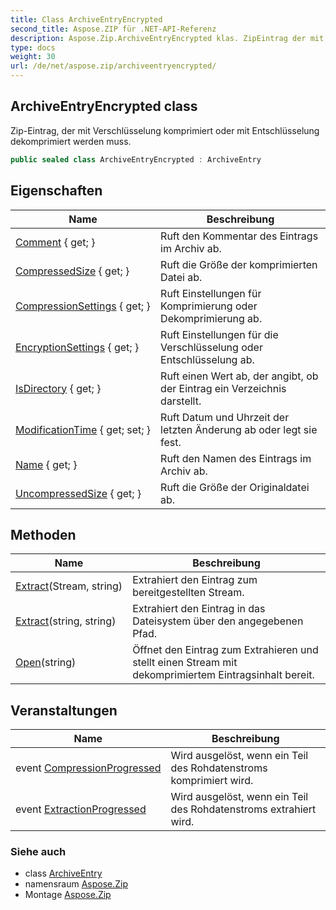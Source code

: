 ```yaml
---
title: Class ArchiveEntryEncrypted
second_title: Aspose.ZIP für .NET-API-Referenz
description: Aspose.Zip.ArchiveEntryEncrypted klas. ZipEintrag der mit Verschlüsselung komprimiert oder mit Entschlüsselung dekomprimiert werden muss.
type: docs
weight: 30
url: /de/net/aspose.zip/archiveentryencrypted/
---
```

## ArchiveEntryEncrypted class

Zip-Eintrag, der mit Verschlüsselung komprimiert oder mit Entschlüsselung dekomprimiert werden muss.

```csharp
public sealed class ArchiveEntryEncrypted : ArchiveEntry
```

## Eigenschaften

| Name | Beschreibung |
| --- | --- |
| [Comment](../../aspose.zip/archiveentry/comment/) { get; } | Ruft den Kommentar des Eintrags im Archiv ab. |
| [CompressedSize](../../aspose.zip/archiveentry/compressedsize/) { get; } | Ruft die Größe der komprimierten Datei ab. |
| [CompressionSettings](../../aspose.zip/archiveentry/compressionsettings/) { get; } | Ruft Einstellungen für Komprimierung oder Dekomprimierung ab. |
| [EncryptionSettings](../../aspose.zip/archiveentryencrypted/encryptionsettings/) { get; } | Ruft Einstellungen für die Verschlüsselung oder Entschlüsselung ab. |
| [IsDirectory](../../aspose.zip/archiveentry/isdirectory/) { get; } | Ruft einen Wert ab, der angibt, ob der Eintrag ein Verzeichnis darstellt. |
| [ModificationTime](../../aspose.zip/archiveentry/modificationtime/) { get; set; } | Ruft Datum und Uhrzeit der letzten Änderung ab oder legt sie fest. |
| [Name](../../aspose.zip/archiveentry/name/) { get; } | Ruft den Namen des Eintrags im Archiv ab. |
| [UncompressedSize](../../aspose.zip/archiveentry/uncompressedsize/) { get; } | Ruft die Größe der Originaldatei ab. |

## Methoden

| Name | Beschreibung |
| --- | --- |
| [Extract](../../aspose.zip/archiveentry/extract/)(Stream, string) | Extrahiert den Eintrag zum bereitgestellten Stream. |
| [Extract](../../aspose.zip/archiveentry/extract/)(string, string) | Extrahiert den Eintrag in das Dateisystem über den angegebenen Pfad. |
| [Open](../../aspose.zip/archiveentry/open/)(string) | Öffnet den Eintrag zum Extrahieren und stellt einen Stream mit dekomprimiertem Eintragsinhalt bereit. |

## Veranstaltungen

| Name | Beschreibung |
| --- | --- |
| event [CompressionProgressed](../../aspose.zip/archiveentry/compressionprogressed/) | Wird ausgelöst, wenn ein Teil des Rohdatenstroms komprimiert wird. |
| event [ExtractionProgressed](../../aspose.zip/archiveentry/extractionprogressed/) | Wird ausgelöst, wenn ein Teil des Rohdatenstroms extrahiert wird. |

### Siehe auch

* class [ArchiveEntry](../archiveentry/)
* namensraum [Aspose.Zip](../../aspose.zip/)
* Montage [Aspose.Zip](../../)



